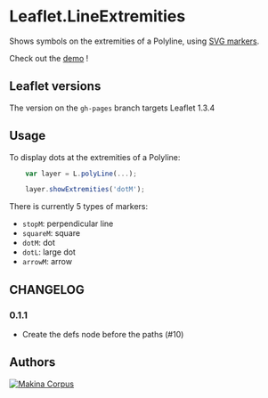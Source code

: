 Leaflet.LineExtremities
================

Shows symbols on the extremities of a Polyline, using [SVG markers](https://developer.mozilla.org/en-US/docs/Web/SVG/Element/marker).

Check out the [demo](http://makinacorpus.github.com/Leaflet.LineExtremities/) !

Leaflet versions
-----

The version on the `gh-pages` branch targets Leaflet 1.3.4

Usage
-----

To display dots at the extremities of a Polyline:

```javascript
    var layer = L.polyLine(...);

    layer.showExtremities('dotM');
```

There is currently 5 types of markers:
* `stopM`: perpendicular line
* `squareM`: square
* `dotM`: dot
* `dotL`: large dot
* `arrowM`: arrow

CHANGELOG
---------

### 0.1.1

* Create the defs node before the paths (#10)

Authors
-------

[![Makina Corpus](http://depot.makina-corpus.org/public/logo.gif)](http://makinacorpus.com)
